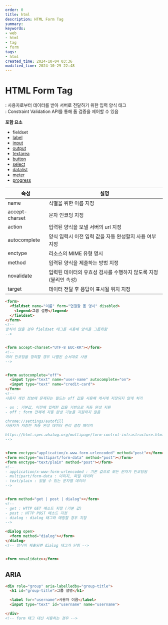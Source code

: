 ```yaml
---
order: 0
title: html
description: HTML Form Tag
summary:
keywords:
- web
- html
- tag
- form
tags:
- html
created_time: 2024-10-04 03:36
modified_time: 2024-10-29 22:48
---
```


# HTML Form Tag
: 사용자로부터 데이터를 받아 서버로 전달하기 위한 입력 양식 태그  
: Constraint Validation API를 통해 폼 검증을 제어할 수 있음  

**포함 요소**
- fieldset
- [label](./label.md)
- [input](./input.md)
- [output](./output.md)
- [textarea](./textarea.md)
- [button](./buttom.md)
- [select](./select.md)
- [datalist](./datalist.md)
- [meter](./meter.md)
- [progress](./progress.md)


속성 | 설명
---|---
name           | 식별을 위한 이름 지정  
accept-charset | 문자 인코딩 지정
action         | 입력된 양식을 보낼 서버의 url 지정
autocomplete   | 양식 입력시 이전 입력 값을 자동 완성할지 사용 여부 지정
enctype        | 리소스의 MIME 유형 명시
method         | 입력된 양식을 제출하는 방법 지정
novalidate     | 입력된 데이터의 유효성 검사를 수행하지 않도록 지정 (불리언 속성)
target         | 데이터 전달 후 응답이 표시될 위치 지정


```html
<form>
  <fieldset name="이름" form="연결할 폼 명시" disabled>
    <legend>그룹 설명</legend>
  </fieldset>
</form>
<!--
양식이 많을 경우 fieldset 태그를 사용해 양식을 그룹화함  
-->


<form accept-charset="UTF-8 EUC-KR"></form>
<!--
여러 인코딩을 정의할 경우 나열된 순서대로 사용  
-->


<form autocomplete="off">
  <input type="text" name="user-name" autocomplete="on">
  <input type="text" name="credit-card">
</form>    
<!--
사용자 개인 정보에 문제되는 필드는 off 값을 사용해 캐시에 저장되지 않게 처리

- on : 기본값, 이전에 입력한 값을 기반으로 자동 완성 지원  
- off : form 전체에 자동 완성 기능을 지원하지 않음

chrome://settings/autofill
사용자가 저장한 자동 완성 데이터 관리 설정 페이지

https://html.spec.whatwg.org/multipage/form-control-infrastructure.html#autofilling-form-controls:-the-autocomplete-attribute
-->


<form enctype="application/x-www-form-urlencoded" method="post"></form>
<form enctype="multipart/form-data" method="post"></form>
<form enctype="text/plain" method="post"></form>
<!--
- application/x-www-form-urlencoded : 기본 값으로 모든 문자가 인코딩됨
- multipart/form-data : 이미지, 파일 데이터
- text/plain : 읽을 수 있는 문자열 데이터  
-->


<form method="get | post | dialog"></form>
<!--
- get : HTTP GET 메소드 지정 (기본 값)
- post : HTTP POST 메소드 지정
- dialog : dialog 태그와 매핑할 경우 지정
-->

<dialog open>
  <form method="dialog"></form>
</dialog>
<!-- 양식이 제출되면 dialog 태그가 닫힘 -->


<form novalidate></form>
```



## ARIA

```html
<div role="group" aria-labelledby="group-title">
  <h1 id="group-title">그룹 설명</h1>

  <label for="username">사용자 이름</label>
  <input type="text" id="username" name="username">

</div>
<!-- form 태그 대신 사용하는 경우 -->
```